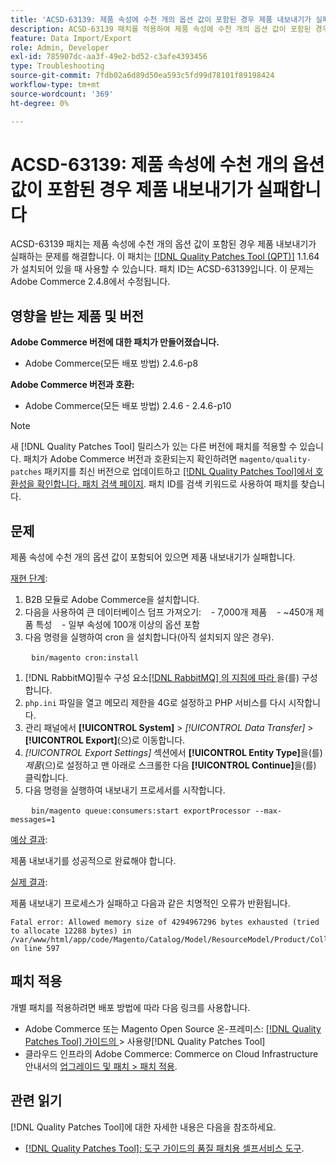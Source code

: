 ```yaml
---
title: 'ACSD-63139: 제품 속성에 수천 개의 옵션 값이 포함된 경우 제품 내보내기가 실패합니다'
description: ACSD-63139 패치를 적용하여 제품 속성에 수천 개의 옵션 값이 포함된 경우 제품 내보내기가 실패하는 Adobe Commerce 문제를 해결합니다.
feature: Data Import/Export
role: Admin, Developer
exl-id: 785907dc-aa3f-49e2-bd52-c3afe4393456
type: Troubleshooting
source-git-commit: 7fdb02a6d89d50ea593c5fd99d78101f89198424
workflow-type: tm+mt
source-wordcount: '369'
ht-degree: 0%

---
```


# ACSD-63139: 제품 속성에 수천 개의 옵션 값이 포함된 경우 제품 내보내기가 실패합니다

ACSD-63139 패치는 제품 속성에 수천 개의 옵션 값이 포함된 경우 제품 내보내기가 실패하는 문제를 해결합니다. 이 패치는 [[!DNL Quality Patches Tool (QPT)]](/help/tools/quality-patches-tool/quality-patches-tool-to-self-serve-quality-patches.md) 1.1.64가 설치되어 있을 때 사용할 수 있습니다. 패치 ID는 ACSD-63139입니다. 이 문제는 Adobe Commerce 2.4.8에서 수정됩니다.

## 영향을 받는 제품 및 버전

**Adobe Commerce 버전에 대한 패치가 만들어졌습니다.**

* Adobe Commerce(모든 배포 방법) 2.4.6-p8

**Adobe Commerce 버전과 호환:**

* Adobe Commerce(모든 배포 방법) 2.4.6 - 2.4.6-p10

>[!NOTE]
>
>새 [!DNL Quality Patches Tool] 릴리스가 있는 다른 버전에 패치를 적용할 수 있습니다. 패치가 Adobe Commerce 버전과 호환되는지 확인하려면 `magento/quality-patches` 패키지를 최신 버전으로 업데이트하고 [[!DNL Quality Patches Tool]에서 호환성을 확인합니다. 패치 검색 페이지](https://experienceleague.adobe.com/tools/commerce-quality-patches/index.html). 패치 ID를 검색 키워드로 사용하여 패치를 찾습니다.

## 문제

제품 속성에 수천 개의 옵션 값이 포함되어 있으면 제품 내보내기가 실패합니다.

<u>재현 단계</u>:

1. B2B 모듈로 Adobe Commerce을 설치합니다.
1. 다음을 사용하여 큰 데이터베이스 덤프 가져오기:
   - 7,000개 제품
   - ~450개 제품 특성
   - 일부 속성에 100개 이상의 옵션 포함
1. 다음 명령을 실행하여 cron 을 설치합니다(아직 설치되지 않은 경우).

   ```
   bin/magento cron:install
   ```

1. [!DNL RabbitMQ]필수 구성 요소[[!DNL RabbitMQ] 의 지침에 따라 ](https://experienceleague.adobe.com/en/docs/commerce-operations/installation-guide/prerequisites/rabbitmq)을(를) 구성합니다.
1. `php.ini` 파일을 열고 메모리 제한을 4G로 설정하고 PHP 서비스를 다시 시작합니다.
1. 관리 패널에서 **[!UICONTROL System]** > *[!UICONTROL Data Transfer]* > **[!UICONTROL Export]**(으)로 이동합니다.
1. *[!UICONTROL Export Settings]* 섹션에서 **[!UICONTROL Entity Type]**&#x200B;을(를) *제품*(으)로 설정하고 맨 아래로 스크롤한 다음 **[!UICONTROL Continue]**&#x200B;을(를) 클릭합니다.
1. 다음 명령을 실행하여 내보내기 프로세서를 시작합니다.

   ```
   bin/magento queue:consumers:start exportProcessor --max-messages=1
   ```

<u>예상 결과</u>:

제품 내보내기를 성공적으로 완료해야 합니다.

<u>실제 결과</u>:

제품 내보내기 프로세스가 실패하고 다음과 같은 치명적인 오류가 반환됩니다.

```
Fatal error: Allowed memory size of 4294967296 bytes exhausted (tried to allocate 12288 bytes) in /var/www/html/app/code/Magento/Catalog/Model/ResourceModel/Product/Collection.php on line 597
```

## 패치 적용

개별 패치를 적용하려면 배포 방법에 따라 다음 링크를 사용합니다.

* Adobe Commerce 또는 Magento Open Source 온-프레미스: [[!DNL Quality Patches Tool]  가이드의 ](/help/tools/quality-patches-tool/usage.md)> 사용량[!DNL Quality Patches Tool]
* 클라우드 인프라의 Adobe Commerce: Commerce on Cloud Infrastructure 안내서의 [업그레이드 및 패치 > 패치 적용](https://experienceleague.adobe.com/docs/commerce-cloud-service/user-guide/develop/upgrade/apply-patches.html).

## 관련 읽기

[!DNL Quality Patches Tool]에 대한 자세한 내용은 다음을 참조하세요.

* [[!DNL Quality Patches Tool]: 도구 가이드의 품질 패치용 셀프서비스 도구](/help/tools/quality-patches-tool/quality-patches-tool-to-self-serve-quality-patches.md).
